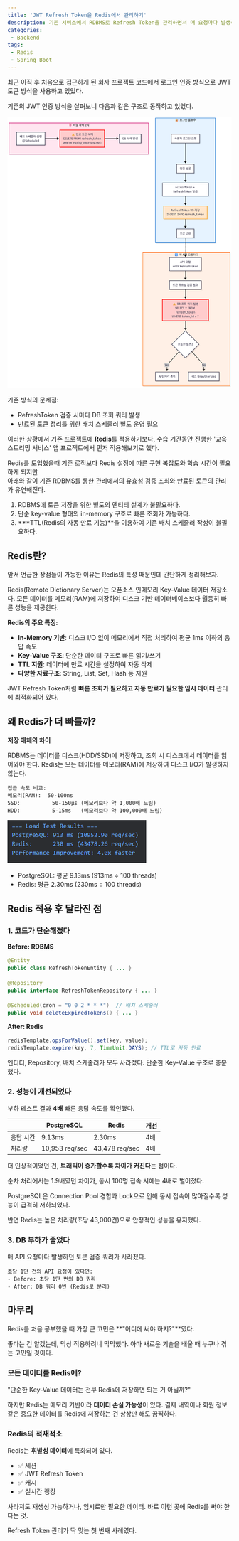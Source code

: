 ```yaml
---
title: 'JWT Refresh Token을 Redis에서 관리하기'
description: 기존 서비스에서 RDBMS로 Refresh Token을 관리하면서 매 요청마다 발생하는 조회 쿼리와 만료된 토큰을 정리하기 위한 배치 스케줄러 관리가 부담스러웠다. 이번 기회에 Redis의 In-Memory 특성과 TTL 자동 만료 기능을 활용하여 이 문제를 개선해보려고 한다.
categories:
 - Backend
tags:
 - Redis
 - Spring Boot
---
```


최근 이직 후 처음으로 접근하게 된 회사 프로젝트 코드에서 로그인 인증 방식으로 JWT 토큰 방식을 사용하고 있었다.

기존의 JWT 인증 방식을 살펴보니 다음과 같은 구조로 동작하고 있었다.

![Desktop Preview](/assets/images/post/redis_migration/jwt-workflow.png)

기존 방식의 문제점:
- RefreshToken 검증 시마다 DB 조회 쿼리 발생
- 만료된 토큰 정리를 위한 배치 스케줄러 별도 운영 필요

이러한 상황에서 기존 프로젝트에 **Redis**를 적용하기보다, 수습 기간동안 진행한 '교육 스트리밍 서비스' 앱 프로젝트에서 먼저 적용해보기로 했다.

Redis를 도입했을때 기존 로직보다 Redis 설정에 따른 구현 복잡도와 학습 시간이 필요하게 되지만  
아래와 같이 기존 RDBMS를 통한 관리에서의 유효성 검증 조회와 만료된 토큰의 관리가 유연해진다.

1. RDBMS에 토큰 저장을 위한 별도의 엔티티 설계가 불필요하다.
2. 단순 key-value 형태의 in-memory 구조로 빠른 조회가 가능하다.
3. ***TTL(Redis의 자동 만료 기능)**을 이용하여 기존 배치 스케줄러 작성이 불필요하다.

## Redis란?

앞서 언급한 장점들이 가능한 이유는 Redis의 특성 때문인데 간단하게 정리해보자.

Redis(Remote Dictionary Server)는 오픈소스 인메모리 Key-Value 데이터 저장소다. 
모든 데이터를 메모리(RAM)에 저장하여 디스크 기반 데이터베이스보다 월등히 빠른 성능을 제공한다.

**Redis의 주요 특징:**
- **In-Memory 기반**: 디스크 I/O 없이 메모리에서 직접 처리하여 평균 1ms 이하의 응답 속도
- **Key-Value 구조**: 단순한 데이터 구조로 빠른 읽기/쓰기
- **TTL 지원**: 데이터에 만료 시간을 설정하여 자동 삭제
- **다양한 자료구조**: String, List, Set, Hash 등 지원

JWT Refresh Token처럼 **빠른 조회가 필요하고 자동 만료가 필요한 임시 데이터** 관리에 최적화되어 있다.

## 왜 Redis가 더 빠를까?

**저장 매체의 차이**

RDBMS는 데이터를 디스크(HDD/SSD)에 저장하고, 조회 시 디스크에서 데이터를 읽어와야 한다.
Redis는 모든 데이터를 메모리(RAM)에 저장하여 디스크 I/O가 발생하지 않는다.
```
접근 속도 비교:
메모리(RAM):  50-100ns
SSD:          50-150μs (메모리보다 약 1,000배 느림)
HDD:          5-15ms   (메모리보다 약 100,000배 느림)
```

![Desktop Preview](/assets/images/post/redis_migration/redis-test-result.png)

- PostgreSQL: 평균 9.13ms (913ms ÷ 100 threads)
- Redis: 평균 2.30ms (230ms ÷ 100 threads)

## Redis 적용 후 달라진 점

### 1. 코드가 단순해졌다

**Before: RDBMS**
```java
@Entity
public class RefreshTokenEntity { ... }

@Repository
public interface RefreshTokenRepository { ... }

@Scheduled(cron = "0 0 2 * * *")  // 배치 스케줄러
public void deleteExpiredTokens() { ... }
```

**After: Redis**
```java
redisTemplate.opsForValue().set(key, value);
redisTemplate.expire(key, 7, TimeUnit.DAYS); // TTL로 자동 만료
```

엔티티, Repository, 배치 스케줄러가 모두 사라졌다.
단순한 Key-Value 구조로 충분했다.

### 2. 성능이 개선되었다

부하 테스트 결과 **4배** 빠른 응답 속도를 확인했다.

| | PostgreSQL | Redis | 개선 |
|---|---|---|---|
| 응답 시간 | 9.13ms | 2.30ms | 4배 |
| 처리량 | 10,953 req/sec | 43,478 req/sec | 4배 |

더 인상적이었던 건, **트래픽이 증가할수록 차이가 커진다**는 점이다.

순차 처리에서는 1.9배였던 차이가,
동시 100명 접속 시에는 4배로 벌어졌다.

PostgreSQL은 Connection Pool 경합과 Lock으로 인해
동시 접속이 많아질수록 성능이 급격히 저하되었다.

반면 Redis는 높은 처리량(초당 43,000건)으로
안정적인 성능을 유지했다.

### 3. DB 부하가 줄었다

매 API 요청마다 발생하던 토큰 검증 쿼리가 사라졌다.
```
초당 1만 건의 API 요청이 있다면:
- Before: 초당 1만 번의 DB 쿼리
- After: DB 쿼리 0번 (Redis로 분리)
```

## 마무리

Redis를 처음 공부했을 때 가장 큰 고민은 **"어디에 써야 하지?"**였다.

좋다는 건 알겠는데, 막상 적용하려니 막막했다.
아마 새로운 기술을 배울 때 누구나 겪는 고민일 것이다.

### 모든 데이터를 Redis에?

"단순한 Key-Value 데이터는 전부 Redis에 저장하면 되는 거 아닐까?"

하지만 Redis는 메모리 기반이라 **데이터 손실 가능성**이 있다.
결제 내역이나 회원 정보 같은 중요한 데이터를 Redis에 저장하는 건
상상만 해도 끔찍하다.

### Redis의 적재적소

Redis는 **휘발성 데이터**에 특화되어 있다.

- ✅ 세션
- ✅ JWT Refresh Token
- ✅ 캐시
- ✅ 실시간 랭킹

사라져도 재생성 가능하거나, 임시로만 필요한 데이터.
바로 이런 곳에 Redis를 써야 한다는 것.  

Refresh Token 관리가 딱 맞는 첫 번째 사례였다.
